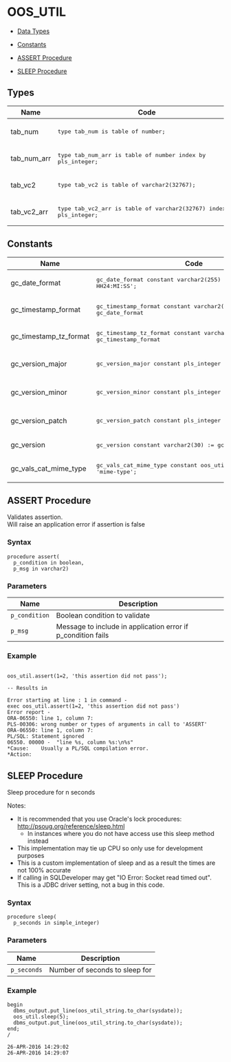 # OOS_UTIL

- [Data Types](#types)

- [Constants](#constants)



- [ASSERT Procedure](#assert)
- [SLEEP Procedure](#sleep)

## Types<a name="types"></a>

Name | Code | Description
--- | --- | ---
tab_num | <pre>type tab_num is table of number;</pre> | `number` nested table
tab_num_arr | <pre>type tab_num_arr is table of number index by pls_integer;</pre> | `number` associated array
tab_vc2 | <pre>type tab_vc2 is table of varchar2(32767);</pre> | `varchar2` nested table
tab_vc2_arr | <pre>type tab_vc2_arr is table of varchar2(32767) index by pls_integer;</pre> | `varchar2` associated array



## Constants<a name="constants"></a>

Name | Code | Description
--- | --- | ---
gc_date_format | <pre>gc_date_format constant varchar2(255) := 'YYYY-MM-DD HH24:MI:SS';</pre> | default date format
gc_timestamp_format | <pre>gc_timestamp_format constant varchar2(255) := gc_date_format || ':FF';</pre> | default timestamp format
gc_timestamp_tz_format | <pre>gc_timestamp_tz_format constant varchar2(255) := gc_timestamp_format || ' TZR';</pre> | default timestamp (with TZ) format
gc_version_major | <pre>gc_version_major constant pls_integer := 1;</pre> | Version number major 1.0.0
gc_version_minor | <pre>gc_version_minor constant pls_integer := 0;</pre> | Verison number minor 0.1.0
gc_version_patch | <pre>gc_version_patch constant pls_integer := 0;</pre> | Version number patch 0.0.1
gc_version | <pre>gc_version constant varchar2(30) := gc_version_major || '.' || gc_version_minor || '.' || gc_version_patch;</pre> | String represenation of MAJOR.MINOR.PATCH: Note documented version is just an example.
gc_vals_cat_mime_type | <pre>gc_vals_cat_mime_type constant oos_util_values.cat%type := 'mime-type';</pre> | 






 
## ASSERT Procedure<a name="assert"></a>


<p>
<p>Validates assertion.<br />Will raise an application error if assertion is false</p>
</p>

### Syntax
```plsql
procedure assert(
  p_condition in boolean,
  p_msg in varchar2)
```

### Parameters
Name | Description
--- | ---
`p_condition` | Boolean condition to validate
`p_msg` | Message to include in application error if p_condition fails
 
 


### Example
```plsql

oos_util.assert(1=2, 'this assertion did not pass');

-- Results in

Error starting at line : 1 in command -
exec oos_util.assert(1=2, 'this assertion did not pass')
Error report -
ORA-06550: line 1, column 7:
PLS-00306: wrong number or types of arguments in call to 'ASSERT'
ORA-06550: line 1, column 7:
PL/SQL: Statement ignored
06550. 00000 -  "line %s, column %s:\n%s"
*Cause:    Usually a PL/SQL compilation error.
*Action:
```



 
## SLEEP Procedure<a name="sleep"></a>


<p>
<p>Sleep procedure for n seconds</p><p>Notes:</p><ul>
<li>It is recommended that you use Oracle&#39;s lock procedures: <a href="http://psoug.org/reference/sleep.html">http://psoug.org/reference/sleep.html</a><ul>
<li>In instances where you do not have access use this sleep method instead</li>
</ul>
</li>
<li>This implementation may tie up CPU so only use for development purposes</li>
<li>This is a custom implementation of sleep and as a result the times are not 100% accurate</li>
<li>If calling in SQLDeveloper may get &quot;IO Error: Socket read timed out&quot;. This is a JDBC driver setting, not a bug in this code.</li>
</ul>

</p>

### Syntax
```plsql
procedure sleep(
  p_seconds in simple_integer)
```

### Parameters
Name | Description
--- | ---
`p_seconds` | Number of seconds to sleep for
 
 


### Example
```plsql
begin
  dbms_output.put_line(oos_util_string.to_char(sysdate));
  oos_util.sleep(5);
  dbms_output.put_line(oos_util_string.to_char(sysdate));
end;
/

26-APR-2016 14:29:02
26-APR-2016 14:29:07
```



 
